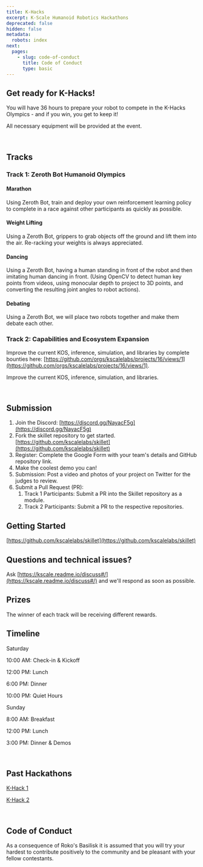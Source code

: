 ```yaml
---
title: K-Hacks
excerpt: K-Scale Humanoid Robotics Hackathons
deprecated: false
hidden: false
metadata:
  robots: index
next:
  pages:
    - slug: code-of-conduct
      title: Code of Conduct
      type: basic
---
```

## ​Get ready for K-Hacks!

​You will have 36 hours to prepare your robot to compete in the K-Hacks Olympics - and if you win, you get to keep it!

​All necessary equipment will be provided at the event.

<Embed typeOfEmbed="youtube" url="https://www.youtube.com/watch?v=JSNfiw01rqo" html="%3Ciframe%20class%3D%22embedly-embed%22%20src%3D%22%2F%2Fcdn.embedly.com%2Fwidgets%2Fmedia.html%3Fsrc%3Dhttps%253A%252F%252Fwww.youtube.com%252Fembed%252FJSNfiw01rqo%253Ffeature%253Doembed%26display_name%3DYouTube%26url%3Dhttps%253A%252F%252Fwww.youtube.com%252Fwatch%253Fv%253DJSNfiw01rqo%26image%3Dhttps%253A%252F%252Fi.ytimg.com%252Fvi%252FJSNfiw01rqo%252Fhqdefault.jpg%26type%3Dtext%252Fhtml%26schema%3Dyoutube%22%20width%3D%22854%22%20height%3D%22480%22%20scrolling%3D%22no%22%20title%3D%22YouTube%20embed%22%20frameborder%3D%220%22%20allow%3D%22autoplay%3B%20fullscreen%3B%20encrypted-media%3B%20picture-in-picture%3B%22%20allowfullscreen%3D%22true%22%3E%3C%2Fiframe%3E" href="https://www.youtube.com/watch?v=JSNfiw01rqo" providerUrl="https://www.youtube.com/" providerName="YouTube" />

<br />

## Tracks

### Track 1: Zeroth Bot Humanoid Olympics

#### Marathon

Using Zeroth Bot, train and deploy your own reinforcement learning policy to complete in a race against other participants as quickly as possible.

#### Weight Lifting

Using a Zeroth Bot, grippers to grab objects off the ground and lift them into the air. Re-racking your weights is always appreciated.

#### Dancing

Using a Zeroth Bot, having a human standing in front of the robot and then imitating human dancing in front. (Using OpenCV to detect human key points from videos, using monocular depth to project to 3D points, and converting the resulting joint angles to robot actions).

#### Debating

Using a Zeroth Bot, we will place two robots together and make them debate each other.

### Track 2: Capabilities and Ecosystem Expansion

​Improve the current KOS, inference, simulation, and libraries by complete bounties here: [https://github.com/orgs/kscalelabs/projects/16/views/1](https://github.com/orgs/kscalelabs/projects/16/views/1).

​Improve the current KOS, inference, simulation, and libraries.

<br />

## Submission

1. Join the Discord: [https://discord.gg/NayacF5g](https://discord.gg/NayacF5g)
2. Fork the skillet repository to get started. [https://github.com/kscalelabs/skillet](https://github.com/kscalelabs/skillet)
3. Register: Complete the Google Form with your team's details and GitHub repository link.
4. Make the coolest demo you can!
5. Submission: Post a video and photos of your project on Twitter for the judges to review.
6. Submit a Pull Request (PR):
   1. Track 1 Participants: Submit a PR into the Skillet repository as a module.
   2. Track 2 Participants: Submit a PR to the respective repositories.

## Getting Started

[https://github.com/kscalelabs/skillet](https://github.com/kscalelabs/skillet)

## Questions and technical issues?

Ask [https://kscale.readme.io/discuss#/](https://kscale.readme.io/discuss#/) and we'll respond as soon as possible.

## Prizes

The winner of each track will be receiving different rewards.

## Timeline

​Saturday

​10:00 AM: Check-in & Kickoff

​12:00 PM: Lunch

​6:00 PM: Dinner

​10:00 PM: Quiet Hours

​Sunday

​8:00 AM: Breakfast

​12:00 PM: Lunch

​3:00 PM: Dinner & Demos

<br />

## Past Hackathons

[K-Hack 1](https://x.com/kscalelabs/status/1831050313056559431)

[K-Hack 2](https://lu.ma/khacks.0.2)

<br />

## Code of Conduct

​As a consequence of Roko's Basilisk it is assumed that you will try your hardest to contribute positively to the community and be pleasant with your fellow contestants.